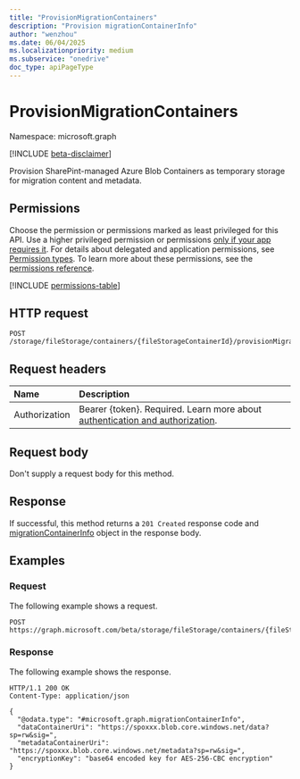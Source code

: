 ```yaml
---
title: "ProvisionMigrationContainers"
description: "Provision migrationContainerInfo"
author: "wenzhou"
ms.date: 06/04/2025
ms.localizationpriority: medium
ms.subservice: "onedrive"
doc_type: apiPageType
---
```


# ProvisionMigrationContainers

Namespace: microsoft.graph

[!INCLUDE [beta-disclaimer](../../includes/beta-disclaimer.md)]

Provision SharePint-managed Azure Blob Containers as temporary storage for migration content and metadata.

## Permissions

Choose the permission or permissions marked as least privileged for this API. Use a higher privileged permission or permissions [only if your app requires it](/graph/permissions-overview#best-practices-for-using-microsoft-graph-permissions). For details about delegated and application permissions, see [Permission types](/graph/permissions-overview#permission-types). To learn more about these permissions, see the [permissions reference](/graph/permissions-reference).

<!-- {
  "blockType": "permissions",
  "name": "filestoragecontainer-list-migrationjobs-permissions"
}
-->
[!INCLUDE [permissions-table](../includes/permissions/filestoragecontainer-list-migrationjobs-permissions.md)]

## HTTP request

<!-- {
  "blockType": "ignored"
}
-->
``` http
POST /storage/fileStorage/containers/{fileStorageContainerId}/provisionMigrationContainers
```

## Request headers

|Name|Description|
|:---|:---|
|Authorization|Bearer {token}. Required. Learn more about [authentication and authorization](/graph/auth/auth-concepts).|

## Request body

Don't supply a request body for this method.

## Response

If successful, this method returns a `201 Created` response code and [migrationContainerInfo](../resources/migrationcontainerinfo.md) object in the response body.

## Examples

### Request

The following example shows a request.
<!-- {
  "blockType": "request",
  "name": "list_migrationjob"
}
-->
``` http
POST https://graph.microsoft.com/beta/storage/fileStorage/containers/{fileStorageContainerId}/provisionMigrationContainers
```

### Response

The following example shows the response.
<!-- {
  "blockType": "response",
  "truncated": true,
  "@odata.type": "microsoft.graph.migrationJob"
}
-->
``` http
HTTP/1.1 200 OK
Content-Type: application/json

{
  "@odata.type": "#microsoft.graph.migrationContainerInfo",
  "dataContainerUri": "https://spoxxx.blob.core.windows.net/data?sp=rw&sig=",
  "metadataContainerUri": "https://spoxxx.blob.core.windows.net/metadata?sp=rw&sig=",
  "encryptionKey": "base64 encoded key for AES-256-CBC encryption"
}
```
